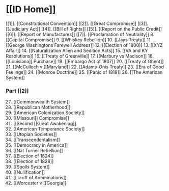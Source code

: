 # [[ID Home]]

[[1]]. [[Constitutional Convention]]
[[2]]. [[Great Compromise]]
[[3]]. [[Judiciary Act]]
[[4]]. [[Bill of Rights]]
[[5]]. [[Report on the Public Credit]]
[[6]]. [[Report on Manufactures]]
[[7]]. [[Proclamation of Neutrality]]
8. [[Capital Compromise]]
9. [[Whiskey Rebellion]]
10. [[Jays Treaty]]
11. [[George Washingtons Farewell Address]]
12. [[Election of 1800]]
13. [[XYZ Affair]]
14. [[Naturalization Alien and Sedition Acts]]
15. [[VA and KY Resolutions]]
16. [[Treaty of Greenville]]
17. [[Marbury vs Madison]]
18. [[Louisiana]] Purchase]]
19. [[Embargo Act of 1807]]
20. [[Treaty of Ghent]]
21. [[McCulloch v [[Maryland]]
22. [[Adams-Onis Treaty]]
23. [[Era of Good Feelings]]
24. [[Monroe Doctrine]]
25. [[Panic of 1819]]
26. [[The American System]]
### Part [[2]]
27. [[Commonwealth System]]
28. [[Republican Motherhood]]
29. [[American Colonization Society]]
30. [[Missouri]] Compromise]]
31. [[Second [[Great Awakening]]
32. [[American Temperance Society]]
33. [[Utopian Societies]]
34. [[Transcendentalism]]
35. [[Democracy in America]]
36. [[Nat Turner Rebellion]]
37. [[Election of 1824]]
38. [[Election of 1828]]
39. [[Spoils System]]
40. [[Nullification]]
41. [[Tariff of Abominations]]
42. [[Worcester v [[Georgia]]